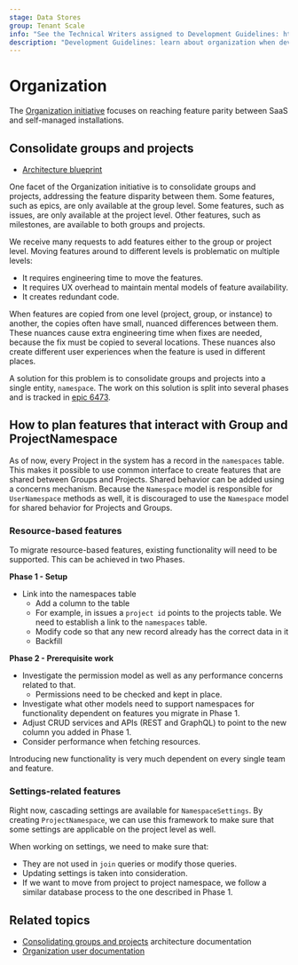```yaml
---
stage: Data Stores
group: Tenant Scale
info: "See the Technical Writers assigned to Development Guidelines: https://handbook.gitlab.com/handbook/product/ux/technical-writing/#assignments-to-development-guidelines"
description: "Development Guidelines: learn about organization when developing GitLab."
---
```


# Organization

The [Organization initiative](../../user/organization/index.md) focuses on reaching feature parity between
SaaS and self-managed installations.

## Consolidate groups and projects

- [Architecture blueprint](../../architecture/blueprints/consolidating_groups_and_projects/index.md)

One facet of the Organization initiative is to consolidate groups and projects,
addressing the feature disparity between them. Some features, such as epics, are
only available at the group level. Some features, such as issues, are only available
at the project level. Other features, such as milestones, are available to both groups
and projects.

We receive many requests to add features either to the group or project level.
Moving features around to different levels is problematic on multiple levels:

- It requires engineering time to move the features.
- It requires UX overhead to maintain mental models of feature availability.
- It creates redundant code.

When features are copied from one level (project, group, or instance) to another,
the copies often have small, nuanced differences between them. These nuances cause
extra engineering time when fixes are needed, because the fix must be copied to
several locations. These nuances also create different user experiences when the
feature is used in different places.

A solution for this problem is to consolidate groups and projects into a single
entity, `namespace`. The work on this solution is split into several phases and
is tracked in [epic 6473](https://gitlab.com/groups/gitlab-org/-/epics/6473).

## How to plan features that interact with Group and ProjectNamespace

As of now, every Project in the system has a record in the `namespaces` table. This makes it possible to
use common interface to create features that are shared between Groups and Projects. Shared behavior can be added using
a concerns mechanism. Because the `Namespace` model is responsible for `UserNamespace` methods as well, it is discouraged
to use the `Namespace` model for shared behavior for Projects and Groups.

### Resource-based features

To migrate resource-based features, existing functionality will need to be supported. This can be achieved in two Phases.

**Phase 1 - Setup**

- Link into the namespaces table
  - Add a column to the table
  - For example, in issues a `project id` points to the projects table. We need to establish a link to the `namespaces` table.
  - Modify code so that any new record already has the correct data in it
  - Backfill

**Phase 2 - Prerequisite work**

- Investigate the permission model as well as any performance concerns related to that.
  - Permissions need to be checked and kept in place.
- Investigate what other models need to support namespaces for functionality dependent on features you migrate in Phase 1.
- Adjust CRUD services and APIs (REST and GraphQL) to point to the new column you added in Phase 1.
- Consider performance when fetching resources.

Introducing new functionality is very much dependent on every single team and feature.

### Settings-related features

Right now, cascading settings are available for `NamespaceSettings`. By creating `ProjectNamespace`,
we can use this framework to make sure that some settings are applicable on the project level as well.

When working on settings, we need to make sure that:

- They are not used in `join` queries or modify those queries.
- Updating settings is taken into consideration.
- If we want to move from project to project namespace, we follow a similar database process to the one described in Phase 1.

## Related topics

- [Consolidating groups and projects](../../architecture/blueprints/consolidating_groups_and_projects/index.md)
  architecture documentation
- [Organization user documentation](../../user/organization/index.md)
